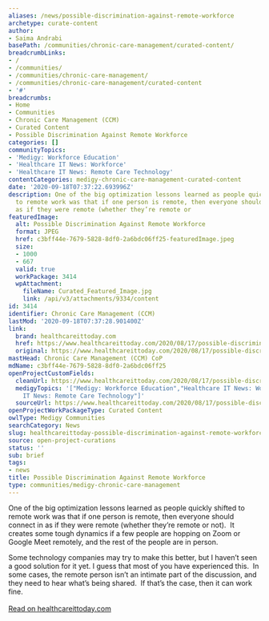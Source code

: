 ```yaml
---
aliases: /news/possible-discrimination-against-remote-workforce
archetype: curate-content
author:
- Saima Andrabi
basePath: /communities/chronic-care-management/curated-content/
breadcrumbLinks:
- /
- /communities/
- /communities/chronic-care-management/
- /communities/chronic-care-management/curated-content
- '#'
breadcrumbs:
- Home
- Communities
- Chronic Care Management (CCM)
- Curated Content
- Possible Discrimination Against Remote Workforce
categories: []
communityTopics:
- 'Medigy: Workforce Education'
- 'Healthcare IT News: Workforce'
- 'Healthcare IT News: Remote Care Technology'
contentCategories: medigy-chronic-care-management-curated-content
date: '2020-09-18T07:37:22.693996Z'
description: One of the big optimization lessons learned as people quickly shifted
  to remote work was that if one person is remote, then everyone should connect in
  as if they were remote (whether they’re remote or
featuredImage:
  alt: Possible Discrimination Against Remote Workforce
  format: JPEG
  href: c3bff44e-7679-5828-8df0-2a6bdc06ff25-featuredImage.jpeg
  size:
  - 1000
  - 667
  valid: true
  workPackage: 3414
  wpAttachment:
    fileName: Curated_Featured_Image.jpg
    link: /api/v3/attachments/9334/content
id: 3414
identifier: Chronic Care Management (CCM)
lastMod: '2020-09-18T07:37:28.901400Z'
link:
  brand: healthcareittoday.com
  href: https://www.healthcareittoday.com/2020/08/17/possible-discrimination-against-remote-workforce/
  original: https://www.healthcareittoday.com/2020/08/17/possible-discrimination-against-remote-workforce/
mastHead: Chronic Care Management (CCM) CoP
mdName: c3bff44e-7679-5828-8df0-2a6bdc06ff25
openProjectCustomFields:
  cleanUrl: https://www.healthcareittoday.com/2020/08/17/possible-discrimination-against-remote-workforce/
  medigyTopics: '["Medigy: Workforce Education","Healthcare IT News: Workforce","Healthcare
    IT News: Remote Care Technology"]'
  sourceUrl: https://www.healthcareittoday.com/2020/08/17/possible-discrimination-against-remote-workforce/
openProjectWorkPackageType: Curated Content
owlType: Medigy Communities
searchCategory: News
slug: healthcareittoday-possible-discrimination-against-remote-workforce
source: open-project-curations
status: ''
sub: brief
tags:
- news
title: Possible Discrimination Against Remote Workforce
type: communities/medigy-chronic-care-management
---
```


<p>One of the big optimization lessons learned as people quickly shifted to remote work was that if one person is remote, then everyone should connect in as if they were remote (whether they’re remote or not). &nbsp;It creates some tough dynamics if a few people are hopping on Zoom or Google Meet remotely, and the rest of the people are in person. &nbsp;</p><p>Some technology companies may try to make this better, but I haven’t seen a good solution for it yet. I guess that most of you have experienced this. &nbsp;In some cases, the remote person isn’t an intimate part of the discussion, and they need to hear what’s being shared. &nbsp;If that’s the case, then it can work fine. &nbsp;<br><br><a href="https://www.healthcareittoday.com/2020/08/17/possible-discrimination-against-remote-workforce/">Read on healthcareittoday.com</a></p>